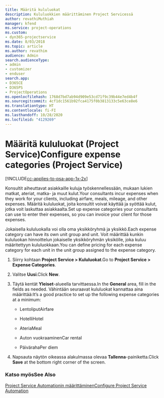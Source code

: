 ```yaml
---
title: Määritä kululuokat
description: Kululuokkien määrittäminen Project Servicessä
author: revathiMuthiah
manager: kfend
ms.service: project-operations
ms.custom:
- dyn365-projectservice
ms.date: 8/03/2018
ms.topic: article
ms.author: revathim
audience: Admin
search.audienceType:
- admin
- customizer
- enduser
search.app:
- D365CE
- D365PS
- ProjectOperations
ms.openlocfilehash: 1768d7bd7ab94d909e53cd71f9c39b44e7ed4b4f
ms.sourcegitcommit: 4cf1dc1561b92fca4175f0b3813133c5e63ce8e6
ms.translationtype: HT
ms.contentlocale: fi-FI
ms.lasthandoff: 10/28/2020
ms.locfileid: "4129269"
---
```

# <a name="configure-expense-categories-project-service"></a><span data-ttu-id="2de0d-103">Määritä kululuokat (Project Service)</span><span class="sxs-lookup"><span data-stu-id="2de0d-103">Configure expense categories (Project Service)</span></span>

[!INCLUDE[cc-applies-to-psa-app-1x-2x](../includes/cc-applies-to-psa-app-1x-2x.md)]

<span data-ttu-id="2de0d-104">Konsultit aiheuttavat asiakkaille kuluja työskennellessään, mukaan lukien matkat, ateriat, matka- ja muut kulut.</span><span class="sxs-lookup"><span data-stu-id="2de0d-104">Your consultants incur expenses when they work for your clients, including airfare, meals, mileage, and other expenses.</span></span> <span data-ttu-id="2de0d-105">Määritä kululuokat, joita konsultit voivat käyttää ja syöttää kulut, jotka voit laskuttaa asiakkaalta.</span><span class="sxs-lookup"><span data-stu-id="2de0d-105">Set up expense categories your consultants can use to enter their expenses, so you can invoice your client for those expenses.</span></span>  
  
<span data-ttu-id="2de0d-106">Jokaisella kululuokalla voi olla oma yksikköryhmä ja yksikkö.</span><span class="sxs-lookup"><span data-stu-id="2de0d-106">Each expense category can have its own unit group and unit.</span></span> <span data-ttu-id="2de0d-107">Voit määrittää kunkin kululuokan hinnoittelun jokaiselle yksikköryhmän yksikölle, joka kuluu määritettyyn kululuokkaan.</span><span class="sxs-lookup"><span data-stu-id="2de0d-107">You can define pricing for each expense category for each unit in the unit group assigned to the expense category.</span></span>  
  
1.  <span data-ttu-id="2de0d-108">Siirry kohtaan **Project Service > Kululuokat**.</span><span class="sxs-lookup"><span data-stu-id="2de0d-108">Go to **Project Service > Expense Categories**.</span></span>  
  
2.  <span data-ttu-id="2de0d-109">Valitse **Uusi**.</span><span class="sxs-lookup"><span data-stu-id="2de0d-109">Click **New**.</span></span>  
  
3.  <span data-ttu-id="2de0d-110">Täytä kentät **Yleiset**-alueella tarvittaessa.</span><span class="sxs-lookup"><span data-stu-id="2de0d-110">In the **General** area, fill in the fields as needed.</span></span> <span data-ttu-id="2de0d-111">Vähintään seuraavat kululuokat kannattaa aina määrittää:</span><span class="sxs-lookup"><span data-stu-id="2de0d-111">It’s a good practice to set up the following expense categories at a minimum:</span></span>  
  
    -   <span data-ttu-id="2de0d-112">Lentoliput</span><span class="sxs-lookup"><span data-stu-id="2de0d-112">Airfare</span></span>  
  
    -   <span data-ttu-id="2de0d-113">Hotelli</span><span class="sxs-lookup"><span data-stu-id="2de0d-113">Hotel</span></span>  
  
    -   <span data-ttu-id="2de0d-114">Ateria</span><span class="sxs-lookup"><span data-stu-id="2de0d-114">Meal</span></span>  
  
    -   <span data-ttu-id="2de0d-115">Auton vuokraaminen</span><span class="sxs-lookup"><span data-stu-id="2de0d-115">Car rental</span></span>  
  
    -   <span data-ttu-id="2de0d-116">Päiväraha</span><span class="sxs-lookup"><span data-stu-id="2de0d-116">Per diem</span></span>  
  
4.  <span data-ttu-id="2de0d-117">Napsauta näytön oikeassa alakulmassa olevaa **Tallenna**-painiketta.</span><span class="sxs-lookup"><span data-stu-id="2de0d-117">Click **Save** at the bottom right corner of the screen.</span></span>  
  
### <a name="see-also"></a><span data-ttu-id="2de0d-118">Katso myös</span><span class="sxs-lookup"><span data-stu-id="2de0d-118">See Also</span></span>  
 [<span data-ttu-id="2de0d-119">Project Service Automationin määrittäminen</span><span class="sxs-lookup"><span data-stu-id="2de0d-119">Configure Project Service Automation</span></span>](../psa/configure.md)
